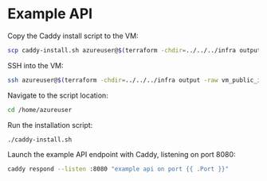 # Example API

Copy the Caddy install script to the VM:

```bash
scp caddy-install.sh azureuser@$(terraform -chdir=../../../infra output -raw vm_public_ip):/home/azureuser/caddy-install.sh
```

SSH into the VM:

```bash
ssh azureuser@$(terraform -chdir=../../../infra output -raw vm_public_ip)
```

Navigate to the script location:

```bash
cd /home/azureuser
```

Run the installation script:

```bash
./caddy-install.sh
```

Launch the example API endpoint with Caddy, listening on port 8080:

```bash
caddy respond --listen :8080 "example api on port {{ .Port }}"
```
